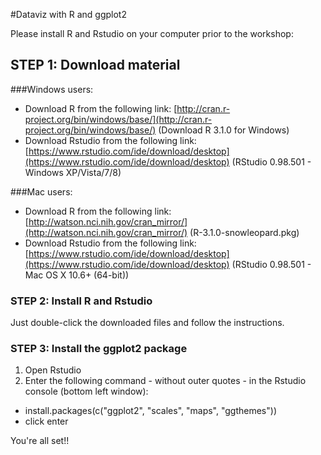 #Dataviz with R and ggplot2

Please install R and Rstudio on your computer prior to the workshop:

## STEP 1: Download material
###Windows users:
* Download R from the following link: [http://cran.r-project.org/bin/windows/base/](http://cran.r-project.org/bin/windows/base/) (Download R 3.1.0 for Windows)
* Download Rstudio from the following link: [https://www.rstudio.com/ide/download/desktop](https://www.rstudio.com/ide/download/desktop) (RStudio 0.98.501 - Windows XP/Vista/7/8)

###Mac users:
* Download R from the following link: [http://watson.nci.nih.gov/cran_mirror/](http://watson.nci.nih.gov/cran_mirror/) (R-3.1.0-snowleopard.pkg)
* Download Rstudio from the following link: [https://www.rstudio.com/ide/download/desktop](https://www.rstudio.com/ide/download/desktop) (RStudio 0.98.501 - Mac OS X 10.6+ (64-bit))


### STEP 2: Install R and Rstudio
Just double-click the downloaded files and follow the instructions.

### STEP 3: Install the ggplot2 package
1) Open Rstudio
2) Enter the following command - without outer quotes - in the Rstudio console (bottom left window):

* install.packages(c("ggplot2", "scales", "maps", "ggthemes"))
* click enter

You're all set!!

